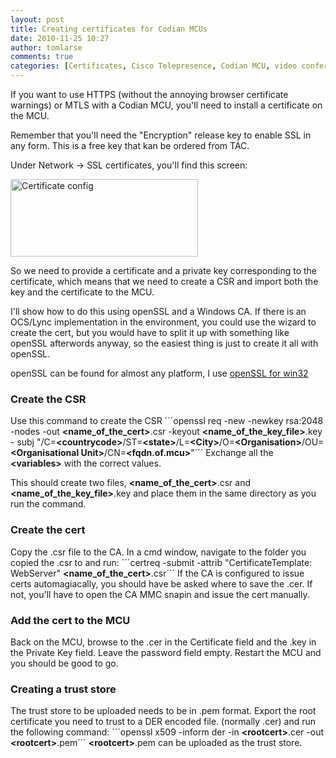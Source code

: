 ```yaml
---
layout: post
title: Creating certificates for Codian MCUs
date: 2010-11-25 10:27
author: tomlarse
comments: true
categories: [Certificates, Cisco Telepresence, Codian MCU, video conferencing]
---
```

If you want to use HTTPS (without the annoying browser certificate warnings) or MTLS with a Codian MCU, you'll need to install a certificate on the MCU.

Remember that you'll need the "Encryption" release key to enable SSL in any form. This is a free key that kan be ordered from TAC.

Under Network -&gt; SSL certificates, you'll find this screen:

<a href="http://codesalot.files.wordpress.com/2010/11/cert1.jpg"></a>

<a href="http://codesalot.files.wordpress.com/2010/11/cert.jpg"><img class="alignnone size-medium wp-image-156" title="certificat_config" src="http://www.codesalot.com/wp-content/uploads/2010/11/cert-300x124.jpg" alt="Certificate config" width="300" height="124" /></a>

So we need to provide a certificate and a private key corresponding to the certificate, which means that we need to create a CSR and import both the key and the certificate to the MCU.

I'll show how to do this using openSSL and a Windows CA. If there is an OCS/Lync implementation in the environment, you could use the wizard to create the cert, but you would have to split it up with something like openSSL afterwords anyway, so the easiest thing is just to create it all with openSSL.

openSSL can be found for almost any platform, I use <a href="http://www.slproweb.com/products/Win32OpenSSL.html" target="_blank">openSSL for win32</a> 
<h3>Create the CSR</h3>
Use this command to create the CSR
´´´openssl req -new -newkey rsa:2048 -nodes -out <strong>&lt;name_of_the_cert&gt;</strong>.csr -keyout <strong>&lt;name_of_the_key_file&gt;</strong>.key -
subj "/C=<strong>&lt;countrycode&gt;</strong>/ST=<strong>&lt;state&gt;</strong>/L=<strong>&lt;City&gt;</strong>/O=<strong>&lt;Organisation&gt;</strong>/OU=<strong>&lt;Organisational Unit&gt;</strong>/CN=<strong>&lt;fqdn.of.mcu&gt;</strong>"´´´
Exchange all the <strong>&lt;variables&gt;</strong> with the correct values.

This should create two files, <strong>&lt;name_of_the_cert&gt;</strong>.csr and <strong>&lt;name_of_the_key_file&gt;</strong>.key and place them in the same directory as you run the command.
<h3>Create the cert</h3>
Copy the .csr file to the CA. In a cmd window, navigate to the folder you copied the .csr to and run:
´´´certreq -submit -attrib "CertificateTemplate: WebServer" <strong>&lt;name_of_the_cert&gt;</strong>.csr´´´
If the CA is configured to issue certs automagiacally, you should have be asked where to save the .cer. If not, you'll have to open the CA MMC snapin and issue the cert manually.
<h3>Add the cert to the MCU</h3>
Back on the MCU, browse to the .cer in the Certificate field and the .key in the Private Key field. Leave the password field empty. Restart the MCU and you should be good to go.
<h3>Creating a trust store</h3>
The trust store to be uploaded needs to be in .pem format. Export the root certificate you need to trust to a DER encoded file. (normally .cer) and run the following command:
´´´openssl x509 -inform der -in <strong>&lt;rootcert&gt;</strong>.cer -out <strong>&lt;rootcert&gt;</strong>.pem´´´
<strong>&lt;rootcert&gt;</strong>.pem can be uploaded as the trust store. <a name="PemToDer"></a>
